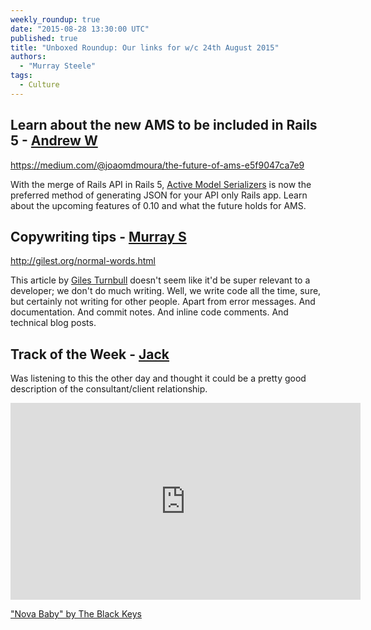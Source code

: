 ```yaml
---
weekly_roundup: true
date: "2015-08-28 13:30:00 UTC"
published: true
title: "Unboxed Roundup: Our links for w/c 24th August 2015"
authors:
  - "Murray Steele"
tags:
  - Culture
---
```


## Learn about the new AMS to be included in Rails 5 - [Andrew W](/people#andrew-white)

https://medium.com/@joaomdmoura/the-future-of-ams-e5f9047ca7e9

With the merge of Rails API in Rails 5, [Active Model Serializers](https://github.com/rails-api/active_model_serializers) is now the preferred method of generating JSON for your API only Rails app. Learn about the upcoming features of 0.10 and what the future holds for AMS.

## Copywriting tips - [Murray S](/people#murray-steele)

http://gilest.org/normal-words.html

This article by [Giles Turnbull](http://gilest.org) doesn't seem like it'd be super relevant to a developer; we don't do much writing.  Well, we write code all the time, sure, but certainly not writing for other people.  Apart from error messages.  And documentation.  And commit notes.  And inline code comments.  And technical blog posts.

## Track of the Week - [Jack](/people#jack-bracewell)

Was listening to this the other day and thought it could be a pretty good description of the consultant/client relationship.

<iframe width="560" height="315" src="https://www.youtube.com/embed/cU7KoVI1gGY" frameborder="0" allowfullscreen></iframe>

["Nova Baby" by The Black Keys](https://www.youtube.com/watch?v=cU7KoVI1gGY)
